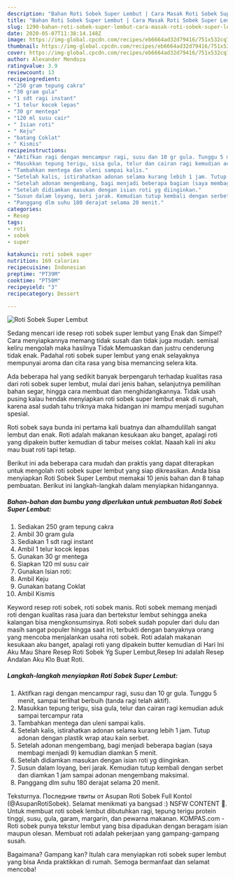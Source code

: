 ```yaml
---
description: "Bahan Roti Sobek Super Lembut | Cara Masak Roti Sobek Super Lembut Yang Enak Dan Lezat"
title: "Bahan Roti Sobek Super Lembut | Cara Masak Roti Sobek Super Lembut Yang Enak Dan Lezat"
slug: 1290-bahan-roti-sobek-super-lembut-cara-masak-roti-sobek-super-lembut-yang-enak-dan-lezat
date: 2020-05-07T11:38:14.148Z
image: https://img-global.cpcdn.com/recipes/eb6664ad32d79416/751x532cq70/roti-sobek-super-lembut-foto-resep-utama.jpg
thumbnail: https://img-global.cpcdn.com/recipes/eb6664ad32d79416/751x532cq70/roti-sobek-super-lembut-foto-resep-utama.jpg
cover: https://img-global.cpcdn.com/recipes/eb6664ad32d79416/751x532cq70/roti-sobek-super-lembut-foto-resep-utama.jpg
author: Alexander Mendoza
ratingvalue: 3.9
reviewcount: 13
recipeingredient:
- "250 gram tepung cakra"
- "30 gram gula"
- "1 sdt ragi instant"
- "1 telur kocok lepas"
- "30 gr mentega"
- "120 ml susu cair"
- " Isian roti"
- " Keju"
- "batang Coklat"
- " Kismis"
recipeinstructions:
- "Aktifkan ragi dengan mencampur ragi, susu dan 10 gr gula. Tunggu 5 menit, sampai terlihat berbuih (tanda ragi telah aktif)."
- "Masukkan tepung terigu, sisa gula, telur dan cairan ragi kemudian aduk sampai tercampur rata"
- "Tambahkan mentega dan uleni sampai kalis."
- "Setelah kalis, istirahatkan adonan selama kurang lebih 1 jam. Tutup adonan dengan plastik wrap atau kain serbet."
- "Setelah adonan mengembang, bagi menjadi beberapa bagian (saya membagi menjadi 9) kemudian diamkan 5 menit."
- "Setelah didiamkan masukan dengan isian roti yg diinginkan."
- "Susun dalam loyang, beri jarak. Kemudian tutup kembali dengan serbet dan diamkan 1 jam sampai adonan mengembang maksimal."
- "Panggang dlm suhu 180 derajat selama 20 menit."
categories:
- Resep
tags:
- roti
- sobek
- super

katakunci: roti sobek super 
nutrition: 169 calories
recipecuisine: Indonesian
preptime: "PT39M"
cooktime: "PT50M"
recipeyield: "3"
recipecategory: Dessert

---
```



![Roti Sobek Super Lembut](https://img-global.cpcdn.com/recipes/eb6664ad32d79416/751x532cq70/roti-sobek-super-lembut-foto-resep-utama.jpg)

Sedang mencari ide resep roti sobek super lembut yang Enak dan Simpel? Cara menyiapkannya memang tidak susah dan tidak juga mudah. semisal keliru mengolah maka hasilnya Tidak Memuaskan dan justru cenderung tidak enak. Padahal roti sobek super lembut yang enak selayaknya mempunyai aroma dan cita rasa yang bisa memancing selera kita.

Ada beberapa hal yang sedikit banyak berpengaruh terhadap kualitas rasa dari roti sobek super lembut, mulai dari jenis bahan, selanjutnya pemilihan bahan segar, hingga cara membuat dan menghidangkannya. Tidak usah pusing kalau hendak menyiapkan roti sobek super lembut enak di rumah, karena asal sudah tahu triknya maka hidangan ini mampu menjadi suguhan spesial.

Roti sobek saya bunda ini pertama kali buatnya dan alhamdulillah sangat lembut dan enak. Roti adalah makanan kesukaan aku banget, apalagi roti yang dipakein butter kemudian di tabur meises coklat. Naaah kali ini aku mau buat roti tapi tetap.


Berikut ini ada beberapa cara mudah dan praktis yang dapat diterapkan untuk mengolah roti sobek super lembut yang siap dikreasikan. Anda bisa menyiapkan Roti Sobek Super Lembut memakai 10 jenis bahan dan 8 tahap pembuatan. Berikut ini langkah-langkah dalam menyiapkan hidangannya.

<!--inarticleads1-->

##### Bahan-bahan dan bumbu yang diperlukan untuk pembuatan Roti Sobek Super Lembut:

1. Sediakan 250 gram tepung cakra
1. Ambil 30 gram gula
1. Sediakan 1 sdt ragi instant
1. Ambil 1 telur kocok lepas
1. Gunakan 30 gr mentega
1. Siapkan 120 ml susu cair
1. Gunakan  Isian roti:
1. Ambil  Keju
1. Gunakan batang Coklat
1. Ambil  Kismis


Keyword resep roti sobek, roti sobek manis. Roti sobek memang menjadi roti dengan kualitas rasa juara dan bertekstur lembut sehingga aneka kalangan bisa mengkonsumsinya. Roti sobek sudah populer dari dulu dan masih sangat populer hingga saat ini, terbukti dengan banyaknya orang yang mencoba menjalankan usaha roti sobek. Roti adalah makanan kesukaan aku banget, apalagi roti yang dipakein butter kemudian di Hari Ini Aku Mau Share Resep Roti Sobek Yg Super Lembut,Resep Ini adalah Resep Andalan Aku Klo Buat Roti. 

<!--inarticleads2-->

##### Langkah-langkah menyiapkan Roti Sobek Super Lembut:

1. Aktifkan ragi dengan mencampur ragi, susu dan 10 gr gula. Tunggu 5 menit, sampai terlihat berbuih (tanda ragi telah aktif).
1. Masukkan tepung terigu, sisa gula, telur dan cairan ragi kemudian aduk sampai tercampur rata
1. Tambahkan mentega dan uleni sampai kalis.
1. Setelah kalis, istirahatkan adonan selama kurang lebih 1 jam. Tutup adonan dengan plastik wrap atau kain serbet.
1. Setelah adonan mengembang, bagi menjadi beberapa bagian (saya membagi menjadi 9) kemudian diamkan 5 menit.
1. Setelah didiamkan masukan dengan isian roti yg diinginkan.
1. Susun dalam loyang, beri jarak. Kemudian tutup kembali dengan serbet dan diamkan 1 jam sampai adonan mengembang maksimal.
1. Panggang dlm suhu 180 derajat selama 20 menit.


Teksturnya. Последние твиты от Asupan Roti Sobek Full Kontol (@AsupanRotiSobek). Selamat menikmati ya bangsad :) NSFW CONTENT 🔞. Untuk membuat roti sobek lembut dibutuhkan ragi, tepung terigu protein tinggi, susu, gula, garam, margarin, dan pewarna makanan. KOMPAS.com - Roti sobek punya tekstur lembut yang bisa dipadukan dengan beragam isian maupun olesan. Membuat roti adalah pekerjaan yang gampang-gampang susah. 

Bagaimana? Gampang kan? Itulah cara menyiapkan roti sobek super lembut yang bisa Anda praktikkan di rumah. Semoga bermanfaat dan selamat mencoba!
